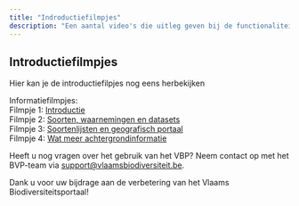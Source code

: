 ```yaml
---
title: "Indroductiefilmpjes"
description: "Een aantal video's die uitleg geven bij de functionaliteit aangeboden door het VBP."
---
```

## Introductiefilmpjes

Hier kan je de introductiefilpjes nog eens herbekijken

Informatiefilmpjes:   
Filmpje 1: [Introductie](https://drive.google.com/file/d/1-2broLUFS-ChFz8C7xfO0gTeyHZBcUK1/view)  
Filmpje 2: [Soorten, waarnemingen en datasets](https://drive.google.com/file/d/1-DiupuK1O25h04Jv3ty35R63HpOM0Ilj/view)  
Filmpje 3: [Soortenlijsten en geografisch portaal](https://drive.google.com/file/d/11AVrMM2A5_qrg73IoLu2LsGaXEb5Dpfn/view)  
Filmpje 4: [Wat meer achtergrondinformatie](https://drive.google.com/file/d/11DaOWpgkwfwNtzib3BsnR_pk50oE_ZlF/view)


Heeft u nog vragen over het gebruik van het VBP? Neem contact op met het BVP-team via [support@vlaamsbiodiversiteit.be](mailto:support.natuurdata@inbo.be).

Dank u voor uw bijdrage aan de verbetering van het Vlaams Biodiversiteitsportaal\!

